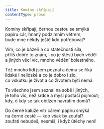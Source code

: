 ```yaml
---
title: Komíny skřípají
contentType: prose
---
```


Komíny skřípají, černou cestou se smýká  
papíru cár, hnaný podzimním větrem;  
bude mne někdy ještě kdo potřebovat?

Vím, co je bázeň a co statečnosti síla,  
příliš dobře to znám, i co je štěstí bych věděl  
a jiných věcí víc, mnoho vědění bolestného.

Též mnoho lidí jsem poznal a čemu se říká  
lidské i nelidské a co je dobro i zlo,  
co vskutku je život a co životem býti nemá.

To všechno jsem seznal na sobě i jiných,  
je toho víc, než srdce a mysl postačí pojmout;  
kdy, ó kdy se tak obtížen navrátím domů?

Do černé kaluže vítr cárem papíru smýká  
na černé cestě — kdo však by zoufal?  
zoufati nebudeš, nesmíš, i když útěchy není!
